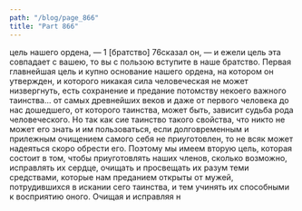 ```yaml
---
path: "/blog/page_866"
title: "Part 866"
---
```


цель нашего ордена, — 1 [братство]
76сказал он, — и ежели цель эта совпадает с вашею, то вы с пользою вступите в наше братство. Первая главнейшая цель и купно основание нашего ордена, на котором он утвержден, и которого никакая сила человеческая не может низвергнуть, есть сохранение и предание потомству некоего важного таинства... от самых древнейших веков и даже от первого человека до нас дошедшего, от которого таинства, может быть, зависит судьба рода человеческого. Но так как сие таинство такого свойства, что никто не может его знать и им пользоваться, если долговременным и прилежным очищением самого себя не приуготовлен, то не всяк может надеяться скоро обрести его. Поэтому мы имеем вторую цель, которая состоит в том, чтобы приуготовлять наших членов, сколько возможно, исправлять их сердце, очищать и просвещать их разум теми средствами, которые нам преданием открыты от мужей, потрудившихся в искании сего таинства, и тем учинять их способными к восприятию оного. Очищая и исправляя н
